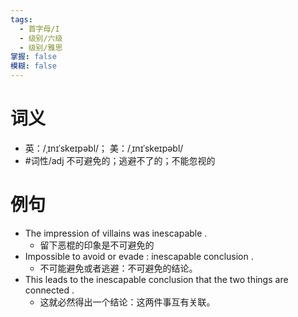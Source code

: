 ```yaml
---
tags:
  - 首字母/I
  - 级别/六级
  - 级别/雅思
掌握: false
模糊: false
---
```

# 词义
- 英：/ˌɪnɪˈskeɪpəbl/； 美：/ˌɪnɪˈskeɪpəbl/
- #词性/adj  不可避免的；逃避不了的；不能忽视的
# 例句
- The impression of villains was inescapable .
	- 留下恶棍的印象是不可避免的
- Impossible to avoid or evade : inescapable conclusion .
	- 不可能避免或者逃避：不可避免的结论。
- This leads to the inescapable conclusion that the two things are connected .
	- 这就必然得出一个结论：这两件事互有关联。
